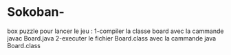 # Sokoban-
box puzzle
pour lancer le jeu :
        1-compiler la classe board avec la cammande javac Board.java
        2-executer le fichier Board.class avec la cammande java Board.class
